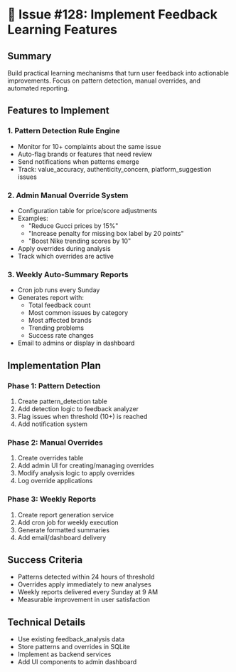 # 🧠 Issue #128: Implement Feedback Learning Features

## Summary
Build practical learning mechanisms that turn user feedback into actionable improvements. Focus on pattern detection, manual overrides, and automated reporting.

## Features to Implement

### 1. Pattern Detection Rule Engine
- Monitor for 10+ complaints about the same issue
- Auto-flag brands or features that need review
- Send notifications when patterns emerge
- Track: value_accuracy, authenticity_concern, platform_suggestion issues

### 2. Admin Manual Override System
- Configuration table for price/score adjustments
- Examples:
  - "Reduce Gucci prices by 15%"
  - "Increase penalty for missing box label by 20 points"
  - "Boost Nike trending scores by 10"
- Apply overrides during analysis
- Track which overrides are active

### 3. Weekly Auto-Summary Reports
- Cron job runs every Sunday
- Generates report with:
  - Total feedback count
  - Most common issues by category
  - Most affected brands
  - Trending problems
  - Success rate changes
- Email to admins or display in dashboard

## Implementation Plan

### Phase 1: Pattern Detection
1. Create pattern_detection table
2. Add detection logic to feedback analyzer
3. Flag issues when threshold (10+) is reached
4. Add notification system

### Phase 2: Manual Overrides
1. Create overrides table
2. Add admin UI for creating/managing overrides
3. Modify analysis logic to apply overrides
4. Log override applications

### Phase 3: Weekly Reports
1. Create report generation service
2. Add cron job for weekly execution
3. Generate formatted summaries
4. Add email/dashboard delivery

## Success Criteria
- Patterns detected within 24 hours of threshold
- Overrides apply immediately to new analyses
- Weekly reports delivered every Sunday at 9 AM
- Measurable improvement in user satisfaction

## Technical Details
- Use existing feedback_analysis data
- Store patterns and overrides in SQLite
- Implement as backend services
- Add UI components to admin dashboard